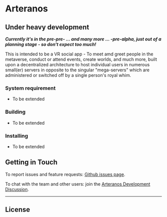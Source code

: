 # Arteranos

## Under heavy development
__*Currently it's in the pre-pre- ... and many more ... -pre-alpha, just out of a planning stage - so don't expect too much!*__

This is intended to be a VR social app - To meet amd greet people in the metaverse, conduct or attend events, create worlds, and much more, built upon a decentralized architecture to host individual users in numerous small(er) servers in opposite to the singular "mega-servers" which are administered or switched off by a single person's royal whim.

### System requirement
 - To be extended

### Building
 - To be extended

### Installing
 - To be extended

## Getting in Touch
To report issues and feature requests: [Github issues page](https://github.com/willneedit/Arteranos/issues).

To chat with the team and other users: join the [Arteranos Development Discussion](https://discord.gg/jHYFFd78B9).

---
## License